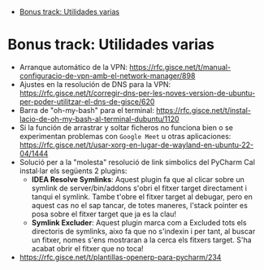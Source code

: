 <!-- TOC INICIO -->
- [Bonus track: Utilidades varias](#bonus-track-utilidades-varias)
<!-- TOC FIN -->

# Bonus track: Utilidades varias

- Arranque automático de la VPN: https://rfc.gisce.net/t/manual-configuracio-de-vpn-amb-el-network-manager/898
- Ajustes en la resolución de DNS para la VPN: https://rfc.gisce.net/t/corregir-dns-per-les-noves-version-de-ubuntu-per-poder-utilitzar-el-dns-de-gisce/620
- Barra de "oh-my-bash" para el terminal: https://rfc.gisce.net/t/instal-lacio-de-oh-my-bash-al-terminal-dubuntu/1120
- Si la función de arrastrar y soltar ficheros no funciona bien o se experimentan problemas con `Google Meet` 
u otras aplicaciones: https://rfc.gisce.net/t/usar-xorg-en-lugar-de-wayland-en-ubuntu-22-04/1444
- Solució per a la "molesta" resolució de link simbolics del PyCharm Cal instal·lar els següents 2 plugins:
  - **IDEA Resolve Symlinks**: Aquest plugin fa que al clicar sobre un symlink de server/bin/addons s'obri el fitxer 
  target directament i tanqui el symlink. Tambe t'obre el fitxer target al debugar, pero en aquest cas no el sap tancar, 
  de totes maneres, l'stack pointer es posa sobre el fitxer target que ja es la clau!
  - **Symlink Excluder**: Aquest plugin marca com a Excluded tots els directoris de symlinks, aixo fa que no s'indexin i per tant, 
  al buscar un fitxer, nomes s'ens mostraran a la cerca els fitxers target. S'ha acabat obrir el fitxer que no toca!
- https://rfc.gisce.net/t/plantillas-openerp-para-pycharm/234

